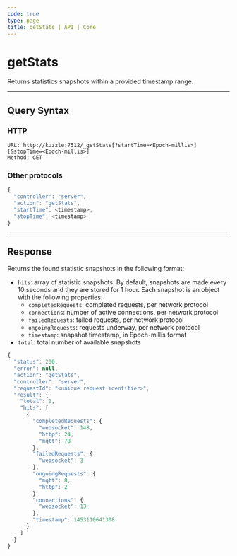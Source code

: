 ```yaml
---
code: true
type: page
title: getStats | API | Core
---
```


# getStats

<DeprecatedBadge version="2.16.0" />

Returns statistics snapshots within a provided timestamp range.

---

## Query Syntax

### HTTP

```http
URL: http://kuzzle:7512/_getStats[?startTime=<Epoch-millis>][&stopTime=<Epoch-millis>]
Method: GET
```

### Other protocols

```js
{
  "controller": "server",
  "action": "getStats",
  "startTime": <timestamp>,
  "stopTime": <timestamp>
}
```

---

## Response

Returns the found statistic snapshots in the following format:

- `hits`: array of statistic snapshots. By default, snapshots are made every 10 seconds and they are stored for 1 hour. Each snapshot is an object with the following properties:
  - `completedRequests`: completed requests, per network protocol
  - `connections`: number of active connections, per network protocol
  - `failedRequests`: failed requests, per network protocol
  - `ongoingRequests`: requests underway, per network protocol
  - `timestamp`: snapshot timestamp, in Epoch-millis format
- `total`: total number of available snapshots

```js
{
  "status": 200,
  "error": null,
  "action": "getStats",
  "controller": "server",
  "requestId": "<unique request identifier>",
  "result": {
    "total": 1,
    "hits": [
      {
        "completedRequests": {
          "websocket": 148,
          "http": 24,
          "mqtt": 78
        },
        "failedRequests": {
          "websocket": 3
        },
        "ongoingRequests": {
          "mqtt": 8,
          "http": 2
        }
        "connections": {
          "websocket": 13
        },
        "timestamp": 1453110641308
      }
    ]
  }
}
```
